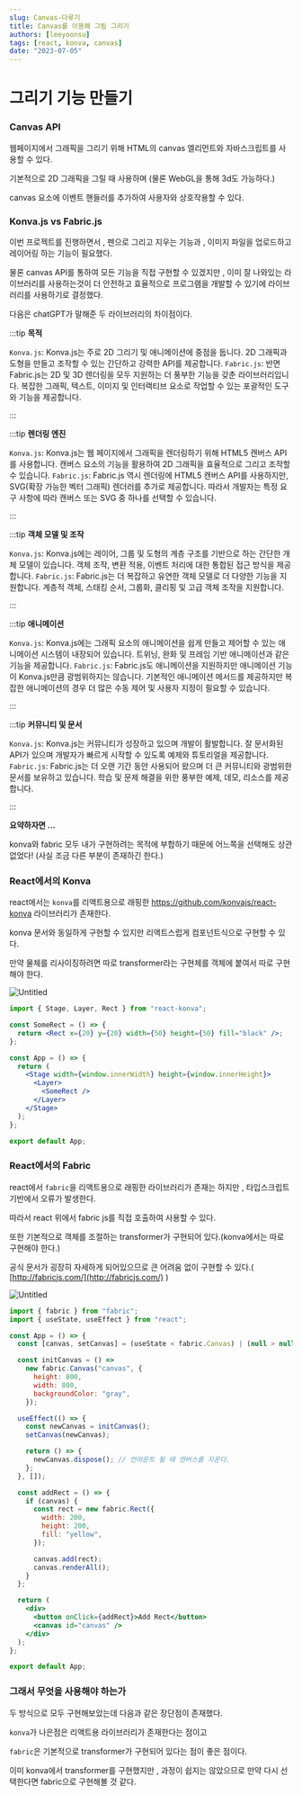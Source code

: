 ```yaml
---
slug: Canvas-다루기
title: Canvas를 이용해 그림 그리기
authors: [leeyoonsu]
tags: [react, konva, canvas]
date: "2023-07-05"
---
```


# 그리기 기능 만들기

### Canvas API

웹페이지에서 그래픽을 그리기 위해 HTML의 canvas 엘리먼트와 자바스크립트를 사용할 수 있다.

기본적으로 2D 그래픽을 그릴 때 사용하며 (물론 WebGL을 통해 3d도 가능하다.)

canvas 요소에 이벤트 핸들러를 추가하여 사용자와 상호작용할 수 있다.

### Konva.js vs Fabric.js

이번 프로젝트를 진행하면서 , 펜으로 그리고 지우는 기능과 , 이미지 파일을 업로드하고 레이어링 하는 기능이 필요했다.

물론 canvas API를 통하여 모든 기능을 직접 구현할 수 있겠지만 , 이미 잘 나와있는 라이브러리를 사용하는것이 더 안전하고 효율적으로 프로그램을 개발할 수 있기에 라이브러리를 사용하기로 결정했다.

다음은 chatGPT가 말해준 두 라이브러리의 차이점이다.

:::tip
**목적**

`Konva.js`: Konva.js는 주로 2D 그리기 및 애니메이션에 중점을 둡니다. 2D 그래픽과 도형을 만들고 조작할 수 있는 간단하고 강력한 API를 제공합니다.
`Fabric.js`: 반면 Fabric.js는 2D 및 3D 렌더링을 모두 지원하는 더 풍부한 기능을 갖춘 라이브러리입니다. 복잡한 그래픽, 텍스트, 이미지 및 인터랙티브 요소로 작업할 수 있는 포괄적인 도구와 기능을 제공합니다.

:::

:::tip
**렌더링 엔진**

`Konva.js`: Konva.js는 웹 페이지에서 그래픽을 렌더링하기 위해 HTML5 캔버스 API를 사용합니다. 캔버스 요소의 기능을 활용하여 2D 그래픽을 효율적으로 그리고 조작할 수 있습니다.
`Fabric.js`: Fabric.js 역시 렌더링에 HTML5 캔버스 API를 사용하지만, SVG(확장 가능한 벡터 그래픽) 렌더러를 추가로 제공합니다. 따라서 개발자는 특정 요구 사항에 따라 캔버스 또는 SVG 중 하나를 선택할 수 있습니다.

:::

:::tip
**객체 모델 및 조작**

`Konva.js`: Konva.js에는 레이어, 그룹 및 도형의 계층 구조를 기반으로 하는 간단한 개체 모델이 있습니다. 객체 조작, 변환 적용, 이벤트 처리에 대한 통합된 접근 방식을 제공합니다.
`Fabric.js`: Fabric.js는 더 복잡하고 유연한 객체 모델로 더 다양한 기능을 지원합니다. 계층적 객체, 스태킹 순서, 그룹화, 클리핑 및 고급 객체 조작을 지원합니다.

:::

:::tip
**애니메이션**

`Konva.js`: Konva.js에는 그래픽 요소의 애니메이션을 쉽게 만들고 제어할 수 있는 애니메이션 시스템이 내장되어 있습니다. 트위닝, 완화 및 프레임 기반 애니메이션과 같은 기능을 제공합니다.
`Fabric.js`: Fabric.js도 애니메이션을 지원하지만 애니메이션 기능이 Konva.js만큼 광범위하지는 않습니다. 기본적인 애니메이션 메서드를 제공하지만 복잡한 애니메이션의 경우 더 많은 수동 제어 및 사용자 지정이 필요할 수 있습니다.

:::

:::tip
**커뮤니티 및 문서**

`Konva.js`: Konva.js는 커뮤니티가 성장하고 있으며 개발이 활발합니다. 잘 문서화된 API가 있으며 개발자가 빠르게 시작할 수 있도록 예제와 튜토리얼을 제공합니다.
`Fabric.js`: Fabric.js는 더 오랜 기간 동안 사용되어 왔으며 더 큰 커뮤니티와 광범위한 문서를 보유하고 있습니다. 학습 및 문제 해결을 위한 풍부한 예제, 데모, 리소스를 제공합니다.

:::

**요약하자면 …**

konva와 fabric 모두 내가 구현하려는 목적에 부합하기 때문에 어느쪽을 선택해도 상관 없었다! (사실 조금 다른 부분이 존재하긴 한다.)

### React에서의 Konva

react에서는 `konva`를 리액트용으로 래핑한 https://github.com/konvajs/react-konva 라이브러리가 존재한다.

konva 문서와 동일하게 구현할 수 있지만 리액트스럽게 컴포넌트식으로 구현할 수 있다.

만약 물체를 리사이징하려면 따로 transformer라는 구현체를 객체에 붙여서 따로 구현해야 한다.

![Untitled](Untitled.png)

```jsx
import { Stage, Layer, Rect } from "react-konva";

const SomeRect = () => {
  return <Rect x={20} y={20} width={50} height={50} fill="black" />;
};

const App = () => {
  return (
    <Stage width={window.innerWidth} height={window.innerHeight}>
      <Layer>
        <SomeRect />
      </Layer>
    </Stage>
  );
};

export default App;
```

### React에서의 Fabric

react에서 `fabric`을 리액트용으로 래핑한 라이브러리가 존재는 하지만 , 타입스크립트 기반에서 오류가 발생한다.

따라서 react 위에서 fabric js를 직접 호출하여 사용할 수 있다.

또한 기본적으로 객체를 조절하는 transformer가 구현되어 있다.(konva에서는 따로 구현해야 한다.)

공식 문서가 굉장히 자세하게 되어있으므로 큰 어려움 없이 구현할 수 있다.( [http://fabricjs.com/](http://fabricjs.com/) )

![Untitled](Untitled%201.png)

```jsx
import { fabric } from "fabric";
import { useState, useEffect } from "react";

const App = () => {
  const [canvas, setCanvas] = (useState < fabric.Canvas) | (null > null);

  const initCanvas = () =>
    new fabric.Canvas("canvas", {
      height: 800,
      width: 800,
      backgroundColor: "gray",
    });

  useEffect(() => {
    const newCanvas = initCanvas();
    setCanvas(newCanvas);

    return () => {
      newCanvas.dispose(); // 언마운트 될 때 캔버스를 지운다.
    };
  }, []);

  const addRect = () => {
    if (canvas) {
      const rect = new fabric.Rect({
        width: 200,
        height: 200,
        fill: "yellow",
      });

      canvas.add(rect);
      canvas.renderAll();
    }
  };

  return (
    <div>
      <button onClick={addRect}>Add Rect</button>
      <canvas id="canvas" />
    </div>
  );
};

export default App;
```

### 그래서 무엇을 사용해야 하는가

두 방식으로 모두 구현해보았는데 다음과 같은 장단점이 존재했다.

`konva`가 나은점은 리액트용 라이브러리가 존재한다는 점이고

`fabric`은 기본적으로 transformer가 구현되어 있다는 점이 좋은 점이다.

이미 konva에서 transformer를 구현했지만 , 과정이 쉽지는 않았으므로 만약 다시 선택한다면 fabric으로 구현해볼 것 같다.
